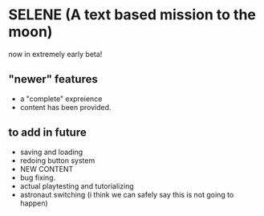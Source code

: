 # SELENE (A text based mission to the moon)
now in extremely early beta!

## "newer" features

- a "complete" expreience
- content has been provided. 

## to add in future

- saving and loading
- redoing button system
- NEW CONTENT
- bug fixing.
- actual playtesting and tutorializing
- astronaut switching (i think we can safely say this is not going to happen)